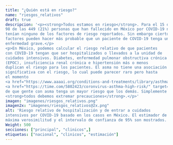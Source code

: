```yaml
---
title: "¿Quién está en riesgo?"
name: "riesgos_relativos"
draft: true
descripcion: '<p><strong>Todos estamos en riesgo</strong>. Para el 15 de abril,
98 de las 449 (21%) personas que han fallecido en México por COVID-19 no
tenían ninguno de los factores de riesgo reportados. Sin embargo ciertos
factores pueden hacer más probable que un paciente de COVID-19 tenga una
enfermedad grave.</p>
<p>En México, podemos calcular el riesgo relativo de que pacientes
con COVID-19 tengan que ser hospitalizados o llevados a la unidad de
cuidados intensivos. Diabetes, enfermedad pulmonar obstructiva crónica
(EPOC), insuficiencia renal crónica e hipertensión más o menos
duplican el riesgo para los pacientes. El asma no tiene una asociación
significativa con el riesgo, lo cual puede parecer raro pero hasta
el momento
<a href="https://www.aaaai.org/conditions-and-treatments/library/asthma-library/covid-asthma" target="_blank">no hay</a>
<a href="https://time.com/5802423/coronvirus-asthma-high-risk/" target="_blank">evidencia</a>
de que gente con asma tenga un mayor riesgo que los demás. Simplemente
<strong>todos debemos extremar precauciones</strong>.</p>'
imagen: "imagenes/riesgos_relativos.png"
imagen2x: "imagenes/riesgos_relativos@2x.png"
alt: 'Riesgo relativo de hospitalización y de entrar a cuidados
intensivos por COVID-19 basado en los casos en México. El estimador de
máxima verosimilitud y el intervalo de confianza de 95% son mostrados.'
Weight: 500
secciones: ["principal", "clinicos",]
etiquetas: ["nacional", "clinicos", "estimación"]
---
```

